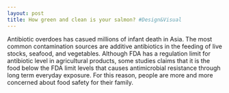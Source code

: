 ```yaml
---
layout: post
title: How green and clean is your salmon? #Design&Visual
---
```


Antibiotic overdoes has casued millions of infant death in Asia. The most common contamination sources are additive antibiotics in the feeding of live stocks, seafood, and vegetables. Although FDA has a regulation limit for antibiotic level in agricultural products, some studies claims that it is the food below the FDA limit levels that causes antimicrobial resistance through long term everyday exposure. For this reason, people are more and more concerned about food safety for their family. 


